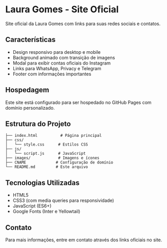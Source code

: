 # Laura Gomes - Site Oficial

Site oficial da Laura Gomes com links para suas redes sociais e contatos.

## Características

- Design responsivo para desktop e mobile
- Background animado com transição de imagens
- Modal para exibir contas oficiais do Instagram
- Links para WhatsApp, Privacy e Telegram
- Footer com informações importantes

## Hospedagem

Este site está configurado para ser hospedado no GitHub Pages com domínio personalizado.

## Estrutura do Projeto

```
├── index.html          # Página principal
├── css/
│   └── style.css      # Estilos CSS
├── js/
│   └── script.js      # JavaScript
├── images/            # Imagens e ícones
├── CNAME             # Configuração de domínio
└── README.md         # Este arquivo
```

## Tecnologias Utilizadas

- HTML5
- CSS3 (com media queries para responsividade)
- JavaScript (ES6+)
- Google Fonts (Inter e Yellowtail)

## Contato

Para mais informações, entre em contato através dos links oficiais no site.


